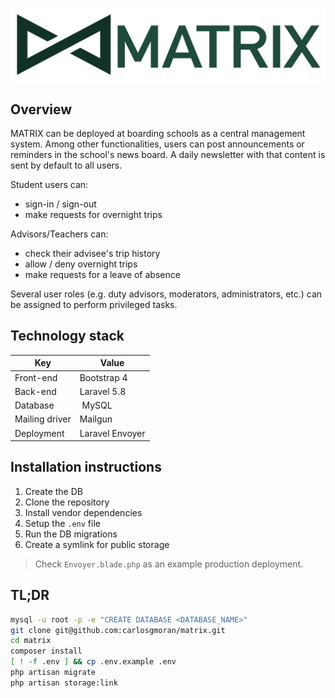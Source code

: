 ![MATRIX](public/images/logo-orig.png)

## Overview
MATRIX can be deployed at boarding schools as a central management system. Among other functionalities, users can post announcements or reminders in the school's news board. A daily newsletter with that content is sent by default to all users.

Student users can:
- sign-in / sign-out
- make requests for overnight trips

Advisors/Teachers can:
- check their advisee's trip history
- allow / deny overnight trips
- make requests for a leave of absence

Several user roles (e.g. duty advisors, moderators, administrators, etc.) can be assigned to perform privileged tasks.

## Technology stack
Key | Value
------------ | -------------
Front-end | Bootstrap 4
Back-end | Laravel 5.8
Database | MySQL
Mailing driver | Mailgun
Deployment | Laravel Envoyer

## Installation instructions
1. Create the DB
2. Clone the repository
3. Install vendor dependencies
4. Setup the `.env` file
5. Run the DB migrations
6. Create a symlink for public storage

> Check `Envoyer.blade.php` as an example production deployment.


## TL;DR
```bash
mysql -u root -p -e "CREATE DATABASE <DATABASE_NAME>"
git clone git@github.com:carlosgmoran/matrix.git
cd matrix
composer install
[ ! -f .env ] && cp .env.example .env
php artisan migrate
php artisan storage:link
```


